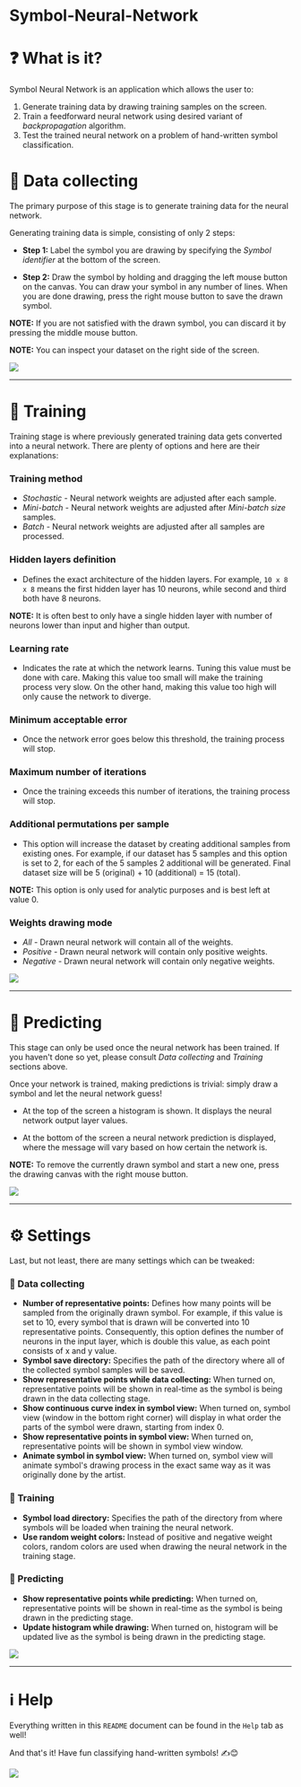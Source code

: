 # Symbol-Neural-Network

# ❓ What is it?
Symbol Neural Network is an application which allows the user to:
1. Generate training data by drawing training samples on the screen.
2. Train a feedforward neural network using desired variant of *backpropagation* algorithm.
3. Test the trained neural network on a problem of hand-written symbol classification.

# 📝 Data collecting
The primary purpose of this stage is to generate training data for the neural network.

Generating training data is simple, consisting of only 2 steps:

* **Step 1:** Label the symbol you are drawing by specifying the *Symbol identifier* at the bottom of the screen.

* **Step 2:** Draw the symbol by holding and dragging the left mouse button on the canvas. You can draw your symbol in any number of lines. When you are done drawing, press the right mouse button to save the drawn symbol.

**NOTE:** If you are not satisfied with the drawn symbol, you can discard it by pressing the middle mouse button.

**NOTE:** You can inspect your dataset on the right side of the screen.

![](doc/DataCollecting.png)

---

# 📖 Training
Training stage is where previously generated training data gets converted into a neural network. There are plenty of options and here are their explanations:

### Training method
* *Stochastic* - Neural network weights are adjusted after each sample.
* *Mini-batch* - Neural network weights are adjusted after <i>Mini-batch size</i> samples.
* *Batch* - Neural network weights are adjusted after all samples are processed.

### Hidden layers definition
* Defines the exact architecture of the hidden layers. For example, `10 x 8 x 8` means the first hidden layer has 10 neurons, while second and third both have 8 neurons.

**NOTE:** It is often best to only have a single hidden layer with number of neurons lower than input and higher than output.

### Learning rate
* Indicates the rate at which the network learns. Tuning this value must be done with care. Making this value too small will make the training process very slow. On the other hand, making this value too high will only cause the network to diverge.

### Minimum acceptable error
* Once the network error goes below this threshold, the training process will stop.

### Maximum number of iterations
* Once the training exceeds this number of iterations, the training process will stop.

### Additional permutations per sample
* This option will increase the dataset by creating additional samples from existing ones. For example, if our dataset has 5 samples and this option is set to 2, for each of the 5 samples 2 additional will be generated. Final dataset size will be 5 (original) + 10 (additional) = 15 (total).

**NOTE:** This option is only used for analytic purposes and is best left at value 0.

### Weights drawing mode
* *All* - Drawn neural network will contain all of the weights.
* *Positive* - Drawn neural network will contain only positive weights.
* *Negative* - Drawn neural network will contain only negative weights.

![](doc/Training.png)

---

# 🔮 Predicting
This stage can only be used once the neural network has been trained.
If you haven't done so yet, please consult *Data collecting* and *Training* sections above.

Once your network is trained, making predictions is trivial: simply draw a symbol and let the neural network guess!

* At the top of the screen a histogram is shown. It displays the neural network output layer values.

* At the bottom of the screen a neural network prediction is displayed, where the message will vary based on how certain the network is.

**NOTE:** To remove the currently drawn symbol and start a new one, press the drawing canvas with the right mouse button.

![](doc/Predicting.png)

---

# ⚙️ Settings
Last, but not least, there are many settings which can be tweaked:

### 📝 Data collecting
* **Number of representative points:** Defines how many points will be sampled from the originally drawn symbol. For example, if this value is set to 10, every symbol that is drawn will be converted into 10 representative points. Consequently, this option defines the number of neurons in the input layer, which is double this value, as each point consists of x and y value.
* **Symbol save directory:** Specifies the path of the directory where all of the collected symbol samples will be saved.
* **Show representative points while data collecting:** When turned on, representative points will be shown in real-time as the symbol is being drawn in the data collecting stage.
* **Show continuous curve index in symbol view:** When turned on, symbol view (window in the bottom right corner) will display in what order the parts of the symbol were drawn, starting from index 0.
* **Show representative points in symbol view:** When turned on, representative points will be shown in symbol view window.
* **Animate symbol in symbol view:** When turned on, symbol view will animate symbol's drawing process in the exact same way as it was originally done by the artist.

### 📖 Training
* **Symbol load directory:** Specifies the path of the directory from where symbols will be loaded when training the neural network.
* **Use random weight colors:** Instead of positive and negative weight colors, random colors are used when drawing the neural network in the training stage.

### 🔮 Predicting
* **Show representative points while predicting:** When turned on, representative points will be shown in real-time as the symbol is being drawn in the predicting stage.
* **Update histogram while drawing:** When turned on, histogram will be updated live as the symbol is being drawn in the predicting stage.

![](doc/Settings.png)

---

# ℹ️ Help
Everything written in this `README` document can be found in the `Help` tab as well!

And that's it! Have fun classifying hand-written symbols! ✍️😊

![](doc/Help.png)
